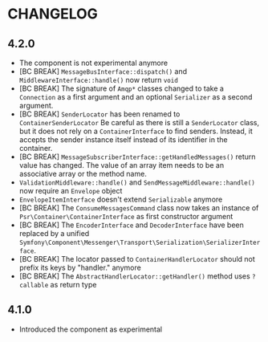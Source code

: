 CHANGELOG
=========

4.2.0
-----

 * The component is not experimental anymore
 * [BC BREAK] `MessageBusInterface::dispatch()` and `MiddlewareInterface::handle()` now return `void`
 * [BC BREAK] The signature of `Amqp*` classes changed to take a `Connection` as a first argument and an optional
   `Serializer` as a second argument.
 * [BC BREAK] `SenderLocator` has been renamed to `ContainerSenderLocator`
   Be careful as there is still a `SenderLocator` class, but it does not rely on a `ContainerInterface` to find senders.
   Instead, it accepts the sender instance itself instead of its identifier in the container.
 * [BC BREAK] `MessageSubscriberInterface::getHandledMessages()` return value has changed. The value of an array item
   needs to be an associative array or the method name.
 * `ValidationMiddleware::handle()` and `SendMessageMiddleware::handle()` now require an `Envelope` object
 * `EnvelopeItemInterface` doesn't extend `Serializable` anymore
 * [BC BREAK] The `ConsumeMessagesCommand` class now takes an instance of `Psr\Container\ContainerInterface` 
   as first constructor argument
 * [BC BREAK] The `EncoderInterface` and `DecoderInterface` have been replaced by a unified `Symfony\Component\Messenger\Transport\Serialization\SerializerInterface`.
 * [BC BREAK] The locator passed to `ContainerHandlerLocator` should not prefix its keys by "handler." anymore
 * [BC BREAK] The `AbstractHandlerLocator::getHandler()` method uses `?callable` as return type

4.1.0
-----

 * Introduced the component as experimental
